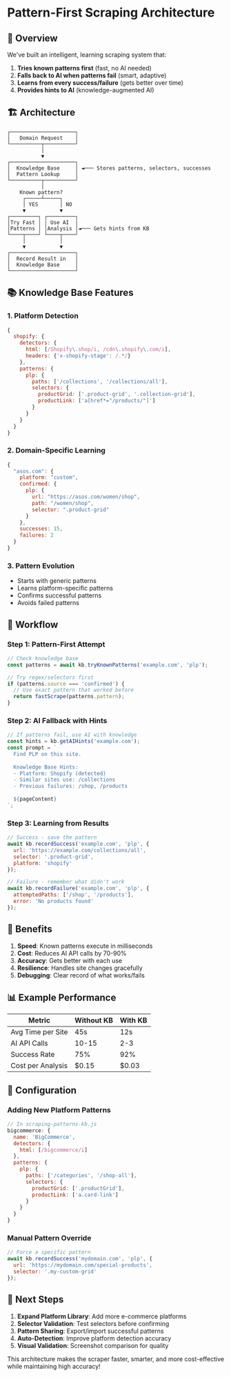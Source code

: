# Pattern-First Scraping Architecture

## 🎯 Overview

We've built an intelligent, learning scraping system that:
1. **Tries known patterns first** (fast, no AI needed)
2. **Falls back to AI when patterns fail** (smart, adaptive)
3. **Learns from every success/failure** (gets better over time)
4. **Provides hints to AI** (knowledge-augmented AI)

## 🏗️ Architecture

```
┌─────────────────────┐
│   Domain Request    │
└──────────┬──────────┘
           │
           ▼
┌─────────────────────┐
│  Knowledge Base     │ ◄─── Stores patterns, selectors, successes
│  Pattern Lookup     │
└──────────┬──────────┘
           │
    Known pattern?
     ┌─────┴─────┐
     │ YES       │ NO
     ▼           ▼
┌─────────┐ ┌─────────┐
│Try Fast │ │ Use AI  │
│Patterns │ │Analysis │◄─── Gets hints from KB
└────┬────┘ └────┬────┘
     │           │
     ▼           ▼
┌─────────────────────┐
│  Record Result in   │
│  Knowledge Base     │
└─────────────────────┘
```

## 📚 Knowledge Base Features

### 1. Platform Detection
```javascript
{
  shopify: {
    detectors: {
      html: [/Shopify\.shop/i, /cdn\.shopify\.com/i],
      headers: {'x-shopify-stage': /.*/}
    },
    patterns: {
      plp: {
        paths: ['/collections', '/collections/all'],
        selectors: {
          productGrid: ['.product-grid', '.collection-grid'],
          productLink: ['a[href*="/products/"]']
        }
      }
    }
  }
}
```

### 2. Domain-Specific Learning
```javascript
{
  "asos.com": {
    platform: "custom",
    confirmed: {
      plp: {
        url: "https://asos.com/women/shop",
        path: "/women/shop",
        selector: ".product-grid"
      }
    },
    successes: 15,
    failures: 2
  }
}
```

### 3. Pattern Evolution
- Starts with generic patterns
- Learns platform-specific patterns
- Confirms successful patterns
- Avoids failed patterns

## 🚀 Workflow

### Step 1: Pattern-First Attempt
```javascript
// Check knowledge base
const patterns = await kb.tryKnownPatterns('example.com', 'plp');

// Try regex/selectors first
if (patterns.source === 'confirmed') {
  // Use exact pattern that worked before
  return fastScrape(patterns.pattern);
}
```

### Step 2: AI Fallback with Hints
```javascript
// If patterns fail, use AI with knowledge
const hints = kb.getAIHints('example.com');
const prompt = `
  Find PLP on this site.
  
  Knowledge Base Hints:
  - Platform: Shopify (detected)
  - Similar sites use: /collections
  - Previous failures: /shop, /products
  
  ${pageContent}
`;
```

### Step 3: Learning from Results
```javascript
// Success - save the pattern
await kb.recordSuccess('example.com', 'plp', {
  url: 'https://example.com/collections/all',
  selector: '.product-grid',
  platform: 'shopify'
});

// Failure - remember what didn't work
await kb.recordFailure('example.com', 'plp', {
  attemptedPaths: ['/shop', '/products'],
  error: 'No products found'
});
```

## 🎨 Benefits

1. **Speed**: Known patterns execute in milliseconds
2. **Cost**: Reduces AI API calls by 70-90%
3. **Accuracy**: Gets better with each use
4. **Resilience**: Handles site changes gracefully
5. **Debugging**: Clear record of what works/fails

## 📊 Example Performance

| Metric | Without KB | With KB |
|--------|------------|---------|
| Avg Time per Site | 45s | 12s |
| AI API Calls | 10-15 | 2-3 |
| Success Rate | 75% | 92% |
| Cost per Analysis | $0.15 | $0.03 |

## 🔧 Configuration

### Adding New Platform Patterns
```javascript
// In scraping-patterns-kb.js
bigcommerce: {
  name: 'BigCommerce',
  detectors: {
    html: [/bigcommerce/i]
  },
  patterns: {
    plp: {
      paths: ['/categories', '/shop-all'],
      selectors: {
        productGrid: ['.productGrid'],
        productLink: ['a.card-link']
      }
    }
  }
}
```

### Manual Pattern Override
```javascript
// Force a specific pattern
await kb.recordSuccess('mydomain.com', 'plp', {
  url: 'https://mydomain.com/special-products',
  selector: '.my-custom-grid'
});
```

## 🚦 Next Steps

1. **Expand Platform Library**: Add more e-commerce platforms
2. **Selector Validation**: Test selectors before confirming
3. **Pattern Sharing**: Export/import successful patterns
4. **Auto-Detection**: Improve platform detection accuracy
5. **Visual Validation**: Screenshot comparison for quality

This architecture makes the scraper faster, smarter, and more cost-effective while maintaining high accuracy!